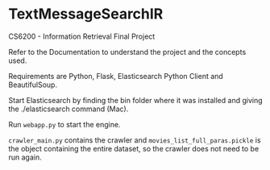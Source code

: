 # TextMessageSearchIR
CS6200 - Information Retrieval Final Project

Refer to the Documentation to understand the project and the concepts used.

Requirements are Python, Flask, Elasticsearch Python Client and BeautifulSoup.

Start Elasticsearch by finding the bin folder where it was installed and giving the ./elasticsearch command (Mac).


Run ```webapp.py``` to start the engine.



```crawler_main.py``` contains the crawler and ```movies_list_full_paras.pickle``` is the object containing the entire dataset, so the crawler does not need to be run again.
